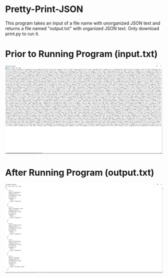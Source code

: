 # Pretty-Print-JSON

This program takes an input of a file name with unorganized JSON text and returns a file named "output.txt" with organized JSON text.
Only download print.py to run it.


# Prior to Running Program (input.txt)
![](https://github.com/ericluuci/Pretty-Print-JSON/blob/master/Before.png)


# After Running Program (output.txt)
![](https://github.com/ericluuci/Pretty-Print-JSON/blob/master/After.png)
